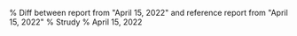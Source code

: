 % Diff between report from "April 15, 2022" and reference report from "April 15, 2022"
% Strudy
% April 15, 2022


